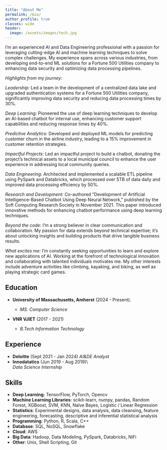 ```yaml
---
title: "About Me"
permalink: /bio/
author_profile: true
classes: wide
header:
  image: /assets/images/tech.jpg
---
```


I’m an experienced AI and Data Engineering professional with a passion for leveraging cutting-edge AI and machine learning techniques to solve complex challenges. My experience spans across various industries, from developing end-to-end ML solutions for a Fortune 500 Utilities company to enhancing data security and optimizing data processing pipelines.

*Highlights from my journey:* 

*Leadership:* Led a team in the development of a centralized data lake and upgraded authentication systems for a Fortune 500 Utilities company, significantly improving data security and reducing data processing times by 30%.

*Deep Learning:* Pioneered the use of deep learning techniques to develop an AI-based chatbot for internal use, enhancing customer support capabilities and reducing response times by 40%.

*Predictive Analytics:* Developed and deployed ML models for predicting customer churn in the airline industry, leading to a 15% improvement in customer retention strategies. 

*Impactful Projects:* Led an impactful project to build a chatbot, donating the project’s technical assets to a local municipal council to enhance the user experience in addressing local community queries.

*Data Engineering:* Architected and implemented a scalable ETL pipeline using PySpark and Databricks, which processed over 5TB of data daily and improved data processing efficiency by 50%.

*Research and Development:* Co-authored "Development of Artificial Intelligence-Based Chatbot Using Deep Neural Network," published by the Soft Computing Research Society in November 2021. This paper introduced innovative methods for enhancing chatbot performance using deep learning techniques.

*Beyond the code:* I’m a strong believer in clear communication and collaboration. My passion for data extends beyond technical expertise; it’s about unlocking insights and building products that drive tangible business results.

*What excites me:* I’m constantly seeking opportunities to learn and explore new applications of AI. Working at the forefront of technological innovation and collaborating with talented individuals motivates me. My other interests include adventure activities like climbing, kayaking, and biking, as well as playing strategic card games.

## Education
- **University of Massachusetts, Amherst** (2024 - Present). 
  - *MS. Computer Science* 

- **VNR VJIET** (2017 - 2021) 
  -  *B.Tech Information Technology*

## Experience
- **Deloitte** (Sept 2021 - Jan 2024)
  *AI&DE Analyst*
- **Innodatatics** (Jun 2019 - Aug 2019)\\  
  *Data Science Internship*  

## Skills
- **Deep Learning**: TensorFlow, PyTorch, Opencv
- **Machine Learning Libraries**: scikit-learn, numpy, pandas, Random Forest, XGBoost, SVM, KNN, Naïve Bayes, Logistic / Linear Regression
- **Statistics**: Experimental designs, data analysis, data cleansing, feature engineering, forecasting, descriptive and inferential statistical analysis
- **Programming**: Python, R, Scala, C++
- **Database**: SQL, NoSQL, Snowflake
- **Cloud**: AWS
- **Big Data**: Hadoop, Data Modeling, PySpark, Databricks, NiFi
- **Other**: Unix, Shell Scripting, Git